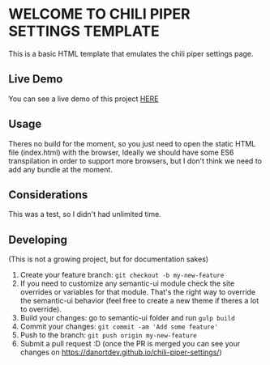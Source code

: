 # WELCOME TO CHILI PIPER SETTINGS TEMPLATE

This is a basic HTML template that emulates the chili piper settings page.

## Live Demo
You can see a live demo of this project [HERE](https://danortdev.github.io/chili-piper-settings/)

## Usage

Theres no build for the moment, so you just need to open the static
HTML file (index.html) with the browser, Ideally we should have some ES6 transpilation in order to support more browsers, but I don't think we need to add any bundle at the moment.

## Considerations
This was a test, so I didn't had unlimited time.

## Developing
(This is not a growing project, but for documentation sakes)

1. Create your feature branch: `git checkout -b my-new-feature`
3. If you need to customize any semantic-ui module check the site
overrides or variables for that module. That's the right way to
override the semantic-ui behavior (feel free to create a new theme if
theres a lot to override).
4. Build your changes: go to semantic-ui folder and run `gulp build`
5. Commit your changes: `git commit -am 'Add some feature'`
6. Push to the branch: `git push origin my-new-feature`
7. Submit a pull request :D (once the PR is merged you can see your changes on https://danortdev.github.io/chili-piper-settings/)
